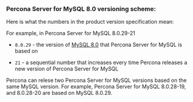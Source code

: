 ### Percona Server for MySQL 8.0 versioning scheme:

Here is what the numbers in the product version specification mean:

For example, in Percona Server for MySQL 8.0.29-21

* `8.0.29` - the version of [MySQL 8.0](https://dev.mysql.com/doc/relnotes/mysql/8.0/en/) that Percona Server for MySQL is based on

* `21` - a sequential number that increases every time Percona releases a new version of Percona Server for MySQL

Percona can relese two Percona Server for MySQL versions based on the same MySQL version. For example, Percona Server for MySQL 8.0.28-19, and 8.0.28-20 are based on MySQL 8.0.29.